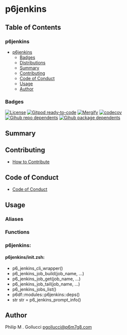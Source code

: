 # p6jenkins

## Table of Contents


### p6jenkins
- [p6jenkins](#p6jenkins)
  - [Badges](#badges)
  - [Distributions](#distributions)
  - [Summary](#summary)
  - [Contributing](#contributing)
  - [Code of Conduct](#code-of-conduct)
  - [Usage](#usage)
  - [Author](#author)

### Badges

[![License](https://img.shields.io/badge/License-Apache%202.0-yellowgreen.svg)](https://opensource.org/licenses/Apache-2.0)
[![Gitpod ready-to-code](https://img.shields.io/badge/Gitpod-ready--to--code-blue?logo=gitpod)](https://gitpod.io/#https://github.com/p6m7g8/p6jenkins)
[![Mergify](https://img.shields.io/endpoint.svg?url=https://gh.mergify.io/badges/p6m7g8/p6jenkins/&style=flat)](https://mergify.io)
[![codecov](https://codecov.io/gh/p6m7g8/p6jenkins/branch/master/graph/badge.svg?token=14Yj1fZbew)](https://codecov.io/gh/p6m7g8/p6jenkins)
[![Gihub repo dependents](https://badgen.net/github/dependents-repo/p6m7g8/p6jenkins)](https://github.com/p6m7g8/p6jenkins/network/dependents?dependent_type=REPOSITORY)
[![Gihub package dependents](https://badgen.net/github/dependents-pkg/p6m7g8/p6jenkins)](https://github.com/p6m7g8/p6jenkins/network/dependents?dependent_type=PACKAGE)

## Summary

## Contributing

- [How to Contribute](CONTRIBUTING.md)

## Code of Conduct

- [Code of Conduct](https://github.com/p6m7g8/.github/blob/master/CODE_OF_CONDUCT.md)

## Usage


### Aliases


### Functions

### p6jenkins:

#### p6jenkins/init.zsh:

- p6_jenkins_cli_wrapper()
- p6_jenkins_job_build(job_name, ...)
- p6_jenkins_job_get(job_name, ...)
- p6_jenkins_job_tail(job_name, ...)
- p6_jenkins_jobs_list()
- p6df::modules::p6jenkins::deps()
- str str = p6_jenkins_prompt_info()



## Author

Philip M . Gollucci <pgollucci@p6m7g8.com>
